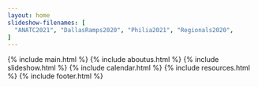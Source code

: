 ```yaml
---
layout: home
slideshow-filenames: [
  "ANATC2021", "DallasRamps2020", "Philia2021", "Regionals2020",
]
---
```


{% include main.html %}
{% include aboutus.html %}
{% include slideshow.html %}
{% include calendar.html %}
{% include resources.html %}
{% include footer.html %}
